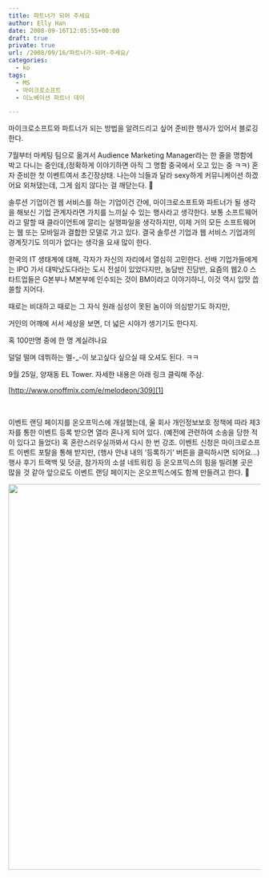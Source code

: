 ```yaml
---
title: 파트너가 되어 주세요
author: Elly Han
date: 2008-09-16T12:05:55+00:00
draft: true
private: true
url: /2008/09/16/파트너가-되어-주세요/
categories:
  - ko
tags:
  - MS
  - 마이크로소프트
  - 이노베이션 파트너 데이

---
```

마이크로소프트와 파트너가 되는 방법을 알려드리고 싶어 준비한 행사가 있어서 블로깅한다. 



7월부터 마케팅 팀으로 옮겨서 Audience Marketing Manager라는 한 줄을 명함에 박고 다니는 중인데,(정확하게 이야기하면 아직 그 명함 중국에서 오고 있는 중 ㅋㅋ) 혼자 준비한 첫 이벤트여서 초긴장상태. 나는야 늬들과 달라 sexy하게 커뮤니케이션 하겠어요 외쳐댔는데, 그게 쉽지 않다는 걸 깨닫는다. 🙂



솔루션 기업이건 웹 서비스를 하는 기업이건 간에, 마이크로소프트와 파트너가 될 생각을 해보신 기업 관계자라면 가치를 느끼실 수 있는 행사라고 생각한다. 보통 소프트웨어라고 말할 때 클라이언트에 깔리는 실행파일을 생각하지만, 이제 거의 모든 소프트웨어는 웹 또는 모바일과 결합한 모델로 가고 있다. 결국 솔루션 기업과 웹 서비스 기업과의 경계짓기도 의미가 없다는 생각을 요새 많이 한다. 



한국의 IT 생태계에 대해, 각자가 자신의 자리에서 열심히 고민한다. 선배 기업가들에게는 IPO 가서 대박났도다라는 도시 전설이 있었다지만, 농담반 진담반, 요즘의 웹2.0 스타트업들은 G본부나 M본부에 인수되는 것이 BM이라고 이야기하니, 이것 역시 입맛 씁쓸할 지어다. 



때로는 비대하고 때로는 그 자식 원래 심성이 못된 놈이야 의심받기도 하지만,

거인의 어깨에 서서 세상을 보면, 더 넓은 시야가 생기기도 한다지.



혹 100만명 중에 한 명 계실려나요

덜덜 떨며 데뷔하는 멜-_-이 보고싶다 싶으실 때 오셔도 된다. ㅋㅋ

9월 25일, 양재동 EL Tower. 자세한 내용은 아래 링크 클릭해 주삼.



[http://www.onoffmix.com/e/melodeon/309][1]

 

이벤트 랜딩 페이지를 온오프믹스에 개설했는데, 울 회사 개인정보보호 정책에 따라 제3자를 통한 이벤트 등록 받으면 열라 혼나게 되어 있다. (예전에 관련하여 소송을 당한 적이 있다고 들었다) 혹 혼란스러우실까봐서 다시 한 번 강조. 이벤트 신청은 마이크로소프트 이벤트 포탈을 통해 받지만, (행사 안내 내의 ‘등록하기’ 버튼을 클릭하시면 되어요…) 행사 후기 트랙백 및 덧글, 참가자의 소셜 네트워킹 등 온오프믹스의 힘을 빌려볼 곳은 많을 것 같아 앞으로도 이벤트 랜딩 페이지는 온오프믹스에도 함께 만들려고 한다. 🙂 

[<img height="771" src="https://i2.wp.com/mel.pe.kr/wp-content/uploads/1/XbxDNkVOY0.jpg?resize=634%2C771" width="634" border="0" data-recalc-dims="1" />][2]

 [1]: http://www.onoffmix.com/e/melodeon/309 "http://www.onoffmix.com/e/melodeon/309"
 [2]: http://msevents.microsoft.com/CUI/EventDetail.aspx?EventID=1032388647&Culture=ko-KR
